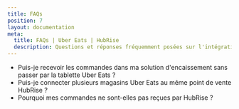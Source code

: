 ```yaml
---
title: FAQs
position: 7
layout: documentation
meta:
  title: FAQs | Uber Eats | HubRise
  description: Questions et réponses fréquemment posées sur l'intégration de Uber Eats avec HubRise.
---
```


- <Link to="/apps/uber-eats/faqs/recevoir-commandes-sans-tablette/">Puis-je recevoir les commandes dans ma solution d'encaissement sans passer par la tablette Uber Eats&nbsp;?</Link>
- <Link to="/apps/uber-eats/faqs/connecter-plusieurs-restaurants-uber-eats/">Puis-je connecter plusieurs magasins Uber Eats au même point de vente HubRise&nbsp;?</Link>
- <Link to="/apps/uber-eats/faqs/commandes-non-recues/">Pourquoi mes commandes ne sont-elles pas reçues par HubRise&nbsp;?</Link>

